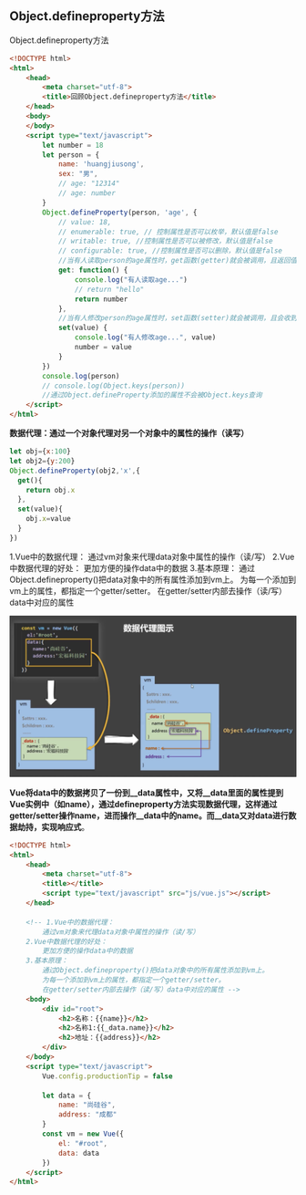 ## Object.defineproperty方法

Object.defineproperty方法

```html
<!DOCTYPE html>
<html>
    <head>
        <meta charset="utf-8">
        <title>回顾Object.defineproperty方法</title>
    </head>
    <body>
    </body>
    <script type="text/javascript">
        let number = 18
        let person = {
            name: 'huangjiusong',
            sex: "男",
            // age: "12314"
            // age: number
        }
        Object.defineProperty(person, 'age', {
            // value: 18,
            // enumerable: true, // 控制属性是否可以枚举，默认值是false
            // writable: true, //控制属性是否可以被修改，默认值是false
            // configurable: true, //控制属性是否可以删除，默认值是false
            //当有人读取person的age属性时，get函数(getter)就会被调用，且返回值就是age的值
            get: function() {
                console.log("有人读取age...")
                // return "hello"
                return number
            },
            //当有人修改person的age属性时，set函数(setter)就会被调用，且会收到具体的修改值
            set(value) {
                console.log("有人修改age...", value)
                number = value
            }
        })
        console.log(person)
        // console.log(Object.keys(person))
        //通过Object.defineProperty添加的属性不会被Object.keys查询
    </script>
</html>

```

**数据代理：通过一个对象代理对另一个对象中的属性的操作（读写）**

```javascript
let obj={x:100}
let obj2={y:200}
Object.defineProperty(obj2,'x',{
  get(){
    return obj.x
  },
  set(value){
    obj.x=value
  }
})
```

1.Vue中的数据代理：
		通过vm对象来代理data对象中属性的操作（读/写）
	2.Vue中数据代理的好处：
		更加方便的操作data中的数据
	3.基本原理：
		通过Object.defineproperty()把data对象中的所有属性添加到vm上。
		为每一个添加到vm上的属性，都指定一个getter/setter。
		在getter/setter内部去操作（读/写）data中对应的属性

![image-20221025201146670](./6.Vue%E6%A0%B8%E5%BF%83%20%E6%95%B0%E6%8D%AE%E4%BB%A3%E7%90%86.assets/image-20221025201146670-6699909.png)

**Vue将data中的数据拷贝了一份到\_\_data属性中，又将\_\_data里面的属性提到Vue实例中（如name），通过defineproperty方法实现数据代理，这样通过getter/setter操作name，进而操作\_\_data中的name。而\_\_data又对data进行数据劫持，实现响应式**。

```html
<!DOCTYPE html>
<html>
	<head>
		<meta charset="utf-8">
		<title></title>
		<script type="text/javascript" src="js/vue.js"></script>
	</head>

	<!-- 1.Vue中的数据代理：
		通过vm对象来代理data对象中属性的操作（读/写）
	2.Vue中数据代理的好处：
		更加方便的操作data中的数据
	3.基本原理：
		通过Object.defineproperty()把data对象中的所有属性添加到vm上。
		为每一个添加到vm上的属性，都指定一个getter/setter。
		在getter/setter内部去操作（读/写）data中对应的属性 -->
	<body>
		<div id="root">
			<h2>名称：{{name}}</h2>
			<h2>名称1:{{_data.name}}</h2>
			<h2>地址：{{address}}</h2>
		</div>
	</body>
	<script type="text/javascript">
		Vue.config.productionTip = false

		let data = {
			name: "尚硅谷",
			address: "成都"
		}
		const vm = new Vue({
			el: "#root",
			data: data
		})
	</script>
</html>

```

